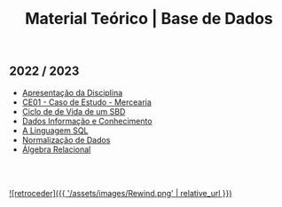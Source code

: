 <br>

<h1 align="center">Material Teórico | Base de Dados</h1>

<br>

## 2022 / 2023
* [Apresentação da Disciplina](BD_2223_Apresentacao.pdf)
* [CE01 - Caso de Estudo - Mercearia](BD_2223_Mercearia.pdf)
* [Ciclo de de Vida de um SBD](BD_2223_CiclodeVida.pdf)
* [Dados Informação e Conhecimento](BD_2223_DadosInformacaoConhecimento.pdf)
* [A Linguagem SQL](BD_2223_SQL.pdf)
* [Normalização de Dados](BD_2223_Normalizacao.pdf)
* [Álgebra Relacional](BD_2223_AlgebraRelacional.pdf)

<br><br>

[![retroceder]({{ '/assets/images/Rewind.png' | relative_url }})](https://david81820.github.io/Recursos-LCC/BD)
